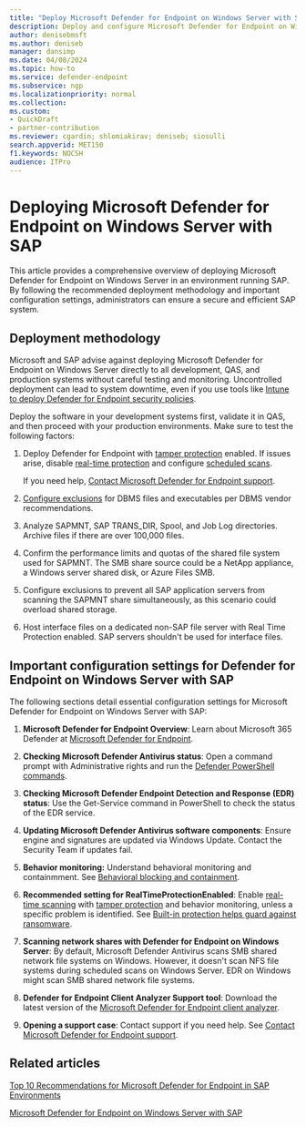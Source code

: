 ```yaml
---  
title: "Deploy Microsoft Defender for Endpoint on Windows Server with SAP"  
description: Deploy and configure Microsoft Defender for Endpoint on Windows Server in an SAP environment, ensuring optimal security and performance.
author: denisebmsft
ms.author: deniseb  
manager: dansimp
ms.date: 04/08/2024
ms.topic: how-to
ms.service: defender-endpoint  
ms.subservice: ngp
ms.localizationpriority: normal 
ms.collection:  
ms.custom: 
- QuickDraft
- partner-contribution  
ms.reviewer: cgardin; shlomiakirav; deniseb; siosulli  
search.appverid: MET150  
f1.keywords: NOCSH
audience: ITPro
---  
```


# Deploying Microsoft Defender for Endpoint on Windows Server with SAP

This article provides a comprehensive overview of deploying Microsoft Defender for Endpoint on Windows Server in an environment running SAP. By following the recommended deployment methodology and important configuration settings, administrators can ensure a secure and efficient SAP system.

## Deployment methodology

Microsoft and SAP advise against deploying Microsoft Defender for Endpoint on Windows Server directly to all development, QAS, and production systems without careful testing and monitoring. Uncontrolled deployment can lead to system downtime, even if you use tools like [Intune to deploy Defender for Endpoint security policies](/mem/intune/protect/endpoint-security). 

Deploy the software in your development systems first, validate it in QAS, and then proceed with your production environments. Make sure to test the following factors:

1. Deploy Defender for Endpoint with [tamper protection](prevent-changes-to-security-settings-with-tamper-protection.md) enabled. If issues arise, disable [real-time protection](configure-real-time-protection-microsoft-defender-antivirus.md) and configure [scheduled scans](schedule-antivirus-scans.md). 

   If you need help, [Contact Microsoft Defender for Endpoint support](contact-support.md).

2. [Configure exclusions](/microsoft-365/security/defender-endpoint/defender-endpoint-antivirus-exclusions#custom-exclusions) for DBMS files and executables per DBMS vendor recommendations.

3. Analyze SAPMNT, SAP TRANS_DIR, Spool, and Job Log directories. Archive files if there are over 100,000 files.

4. Confirm the performance limits and quotas of the shared file system used for SAPMNT. The SMB share source could be a NetApp appliance, a Windows server shared disk, or Azure Files SMB.

5. Configure exclusions to prevent all SAP application servers from scanning the SAPMNT share simultaneously, as this scenario could overload shared storage.

6. Host interface files on a dedicated non-SAP file server with Real Time Protection enabled. SAP servers shouldn't be used for interface files.

## Important configuration settings for Defender for Endpoint on Windows Server with SAP

The following sections detail essential configuration settings for Microsoft Defender for Endpoint on Windows Server with SAP:

1. **Microsoft Defender for Endpoint Overview**: Learn about Microsoft 365 Defender at [Microsoft Defender for Endpoint](microsoft-defender-endpoint.md).

2. **Checking Microsoft Defender Antivirus status**: Open a command prompt with Administrative rights and run the [Defender PowerShell commands](/powershell/module/defender).

3. **Checking Microsoft Defender Endpoint Detection and Response (EDR) status**: Use the Get-Service command in PowerShell to check the status of the EDR service.

4. **Updating Microsoft Defender Antivirus software components**: Ensure engine and signatures are updated via Windows Update. Contact the Security Team if updates fail.

5. **Behavior monitoring:** Understand behavioral monitoring and containmment. See [Behavioral blocking and containment](behavioral-blocking-containment.md).

6. **Recommended setting for RealTimeProtectionEnabled**: Enable [real-time scanning](configure-real-time-protection-microsoft-defender-antivirus.md) with [tamper protection](prevent-changes-to-security-settings-with-tamper-protection.md) and behavior monitoring, unless a specific problem is identified. See [Built-in protection helps guard against ransomware](built-in-protection.md).

7. **Scanning network shares with Defender for Endpoint on Windows Server**: By default, Microsoft Defender Antivirus scans SMB shared network file systems on Windows. However, it doesn't scan NFS file systems during scheduled scans on Windows Server. EDR on Windows might scan SMB shared network file systems.

8. **Defender for Endpoint Client Analyzer Support tool**: Download the latest version of the [Microsoft Defender for Endpoint client analyzer](https://aka.ms/MDEAnalyzer).

9.  **Opening a support case**: Contact support if you need help. See [Contact Microsoft Defender for Endpoint support](/microsoft-365/security/defender-endpoint/contact-support).

## Related articles

[Top 10 Recommendations for Microsoft Defender for Endpoint in SAP Environments](mde-sap-top-10-things.md)

[Microsoft Defender for Endpoint on Windows Server with SAP](mde-sap-windows-server.md)
